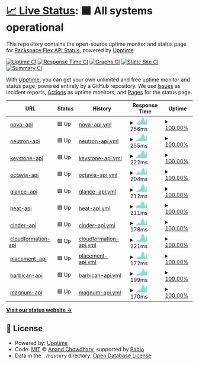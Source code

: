 # [📈 Live Status](https://status.api.iad3.rackspacecloud.com/): <!--live status--> **🟩 All systems operational**

This repository contains the open-source uptime monitor and status page for [Rackspace Flex API Status](https://status.api.iad3.rackspacecloud.com/), powered by [Upptime](https://github.com/upptime/upptime).

[![Uptime CI](https://github.com/the2hill/rs-flex-uptime-iad/workflows/Uptime%20CI/badge.svg)](https://github.com/the2hill/rs-flex-uptime-iad/actions?query=workflow%3A%22Uptime+CI%22)
[![Response Time CI](https://github.com/the2hill/rs-flex-uptime-iad/workflows/Response%20Time%20CI/badge.svg)](https://github.com/the2hill/rs-flex-uptime-iad/actions?query=workflow%3A%22Response+Time+CI%22)
[![Graphs CI](https://github.com/the2hill/rs-flex-uptime-iad/workflows/Graphs%20CI/badge.svg)](https://github.com/the2hill/rs-flex-uptime-iad/actions?query=workflow%3A%22Graphs+CI%22)
[![Static Site CI](https://github.com/the2hill/rs-flex-uptime-iad/workflows/Static%20Site%20CI/badge.svg)](https://github.com/the2hill/rs-flex-uptime-iad/actions?query=workflow%3A%22Static+Site+CI%22)
[![Summary CI](https://github.com/the2hill/rs-flex-uptime-iad/workflows/Summary%20CI/badge.svg)](https://github.com/the2hill/rs-flex-uptime-iad/actions?query=workflow%3A%22Summary+CI%22)

With [Upptime](https://upptime.js.org), you can get your own unlimited and free uptime monitor and status page, powered entirely by a GitHub repository. We use [Issues](https://github.com/the2hill/rs-flex-uptime-iad/issues) as incident reports, [Actions](https://github.com/the2hill/rs-flex-uptime-iad/actions) as uptime monitors, and [Pages](https://status.api.iad3.rackspacecloud.com/) for the status page.

<!--start: status pages-->
<!-- This summary is generated by Upptime (https://github.com/upptime/upptime) -->
<!-- Do not edit this manually, your changes will be overwritten -->
<!-- prettier-ignore -->
| URL | Status | History | Response Time | Uptime |
| --- | ------ | ------- | ------------- | ------ |
| <img alt="" src="https://icons.duckduckgo.com/ip3/nova.api.iad3.rackspacecloud.com.ico" height="13"> [nova-api](https://nova.api.iad3.rackspacecloud.com) | 🟩 Up | [nova-api.yml](https://github.com/the2hill/rs-flex-uptime-iad/commits/HEAD/history/nova-api.yml) | <details><summary><img alt="Response time graph" src="./graphs/nova-api/response-time-week.png" height="20"> 256ms</summary><br><a href="https://status.api.iad3.rackspacecloud.com/history/nova-api"><img alt="Response time 278" src="https://img.shields.io/endpoint?url=https%3A%2F%2Fraw.githubusercontent.com%2Fthe2hill%2Frs-flex-uptime-iad%2FHEAD%2Fapi%2Fnova-api%2Fresponse-time.json"></a><br><a href="https://status.api.iad3.rackspacecloud.com/history/nova-api"><img alt="24-hour response time 411" src="https://img.shields.io/endpoint?url=https%3A%2F%2Fraw.githubusercontent.com%2Fthe2hill%2Frs-flex-uptime-iad%2FHEAD%2Fapi%2Fnova-api%2Fresponse-time-day.json"></a><br><a href="https://status.api.iad3.rackspacecloud.com/history/nova-api"><img alt="7-day response time 256" src="https://img.shields.io/endpoint?url=https%3A%2F%2Fraw.githubusercontent.com%2Fthe2hill%2Frs-flex-uptime-iad%2FHEAD%2Fapi%2Fnova-api%2Fresponse-time-week.json"></a><br><a href="https://status.api.iad3.rackspacecloud.com/history/nova-api"><img alt="30-day response time 278" src="https://img.shields.io/endpoint?url=https%3A%2F%2Fraw.githubusercontent.com%2Fthe2hill%2Frs-flex-uptime-iad%2FHEAD%2Fapi%2Fnova-api%2Fresponse-time-month.json"></a><br><a href="https://status.api.iad3.rackspacecloud.com/history/nova-api"><img alt="1-year response time 278" src="https://img.shields.io/endpoint?url=https%3A%2F%2Fraw.githubusercontent.com%2Fthe2hill%2Frs-flex-uptime-iad%2FHEAD%2Fapi%2Fnova-api%2Fresponse-time-year.json"></a></details> | <details><summary><a href="https://status.api.iad3.rackspacecloud.com/history/nova-api">100.00%</a></summary><a href="https://status.api.iad3.rackspacecloud.com/history/nova-api"><img alt="All-time uptime 100.00%" src="https://img.shields.io/endpoint?url=https%3A%2F%2Fraw.githubusercontent.com%2Fthe2hill%2Frs-flex-uptime-iad%2FHEAD%2Fapi%2Fnova-api%2Fuptime.json"></a><br><a href="https://status.api.iad3.rackspacecloud.com/history/nova-api"><img alt="24-hour uptime 100.00%" src="https://img.shields.io/endpoint?url=https%3A%2F%2Fraw.githubusercontent.com%2Fthe2hill%2Frs-flex-uptime-iad%2FHEAD%2Fapi%2Fnova-api%2Fuptime-day.json"></a><br><a href="https://status.api.iad3.rackspacecloud.com/history/nova-api"><img alt="7-day uptime 100.00%" src="https://img.shields.io/endpoint?url=https%3A%2F%2Fraw.githubusercontent.com%2Fthe2hill%2Frs-flex-uptime-iad%2FHEAD%2Fapi%2Fnova-api%2Fuptime-week.json"></a><br><a href="https://status.api.iad3.rackspacecloud.com/history/nova-api"><img alt="30-day uptime 100.00%" src="https://img.shields.io/endpoint?url=https%3A%2F%2Fraw.githubusercontent.com%2Fthe2hill%2Frs-flex-uptime-iad%2FHEAD%2Fapi%2Fnova-api%2Fuptime-month.json"></a><br><a href="https://status.api.iad3.rackspacecloud.com/history/nova-api"><img alt="1-year uptime 100.00%" src="https://img.shields.io/endpoint?url=https%3A%2F%2Fraw.githubusercontent.com%2Fthe2hill%2Frs-flex-uptime-iad%2FHEAD%2Fapi%2Fnova-api%2Fuptime-year.json"></a></details>
| <img alt="" src="https://icons.duckduckgo.com/ip3/neutron.api.iad3.rackspacecloud.com.ico" height="13"> [neutron-api](https://neutron.api.iad3.rackspacecloud.com) | 🟩 Up | [neutron-api.yml](https://github.com/the2hill/rs-flex-uptime-iad/commits/HEAD/history/neutron-api.yml) | <details><summary><img alt="Response time graph" src="./graphs/neutron-api/response-time-week.png" height="20"> 255ms</summary><br><a href="https://status.api.iad3.rackspacecloud.com/history/neutron-api"><img alt="Response time 254" src="https://img.shields.io/endpoint?url=https%3A%2F%2Fraw.githubusercontent.com%2Fthe2hill%2Frs-flex-uptime-iad%2FHEAD%2Fapi%2Fneutron-api%2Fresponse-time.json"></a><br><a href="https://status.api.iad3.rackspacecloud.com/history/neutron-api"><img alt="24-hour response time 379" src="https://img.shields.io/endpoint?url=https%3A%2F%2Fraw.githubusercontent.com%2Fthe2hill%2Frs-flex-uptime-iad%2FHEAD%2Fapi%2Fneutron-api%2Fresponse-time-day.json"></a><br><a href="https://status.api.iad3.rackspacecloud.com/history/neutron-api"><img alt="7-day response time 255" src="https://img.shields.io/endpoint?url=https%3A%2F%2Fraw.githubusercontent.com%2Fthe2hill%2Frs-flex-uptime-iad%2FHEAD%2Fapi%2Fneutron-api%2Fresponse-time-week.json"></a><br><a href="https://status.api.iad3.rackspacecloud.com/history/neutron-api"><img alt="30-day response time 254" src="https://img.shields.io/endpoint?url=https%3A%2F%2Fraw.githubusercontent.com%2Fthe2hill%2Frs-flex-uptime-iad%2FHEAD%2Fapi%2Fneutron-api%2Fresponse-time-month.json"></a><br><a href="https://status.api.iad3.rackspacecloud.com/history/neutron-api"><img alt="1-year response time 254" src="https://img.shields.io/endpoint?url=https%3A%2F%2Fraw.githubusercontent.com%2Fthe2hill%2Frs-flex-uptime-iad%2FHEAD%2Fapi%2Fneutron-api%2Fresponse-time-year.json"></a></details> | <details><summary><a href="https://status.api.iad3.rackspacecloud.com/history/neutron-api">100.00%</a></summary><a href="https://status.api.iad3.rackspacecloud.com/history/neutron-api"><img alt="All-time uptime 100.00%" src="https://img.shields.io/endpoint?url=https%3A%2F%2Fraw.githubusercontent.com%2Fthe2hill%2Frs-flex-uptime-iad%2FHEAD%2Fapi%2Fneutron-api%2Fuptime.json"></a><br><a href="https://status.api.iad3.rackspacecloud.com/history/neutron-api"><img alt="24-hour uptime 100.00%" src="https://img.shields.io/endpoint?url=https%3A%2F%2Fraw.githubusercontent.com%2Fthe2hill%2Frs-flex-uptime-iad%2FHEAD%2Fapi%2Fneutron-api%2Fuptime-day.json"></a><br><a href="https://status.api.iad3.rackspacecloud.com/history/neutron-api"><img alt="7-day uptime 100.00%" src="https://img.shields.io/endpoint?url=https%3A%2F%2Fraw.githubusercontent.com%2Fthe2hill%2Frs-flex-uptime-iad%2FHEAD%2Fapi%2Fneutron-api%2Fuptime-week.json"></a><br><a href="https://status.api.iad3.rackspacecloud.com/history/neutron-api"><img alt="30-day uptime 100.00%" src="https://img.shields.io/endpoint?url=https%3A%2F%2Fraw.githubusercontent.com%2Fthe2hill%2Frs-flex-uptime-iad%2FHEAD%2Fapi%2Fneutron-api%2Fuptime-month.json"></a><br><a href="https://status.api.iad3.rackspacecloud.com/history/neutron-api"><img alt="1-year uptime 100.00%" src="https://img.shields.io/endpoint?url=https%3A%2F%2Fraw.githubusercontent.com%2Fthe2hill%2Frs-flex-uptime-iad%2FHEAD%2Fapi%2Fneutron-api%2Fuptime-year.json"></a></details>
| <img alt="" src="https://icons.duckduckgo.com/ip3/keystone.api.iad3.rackspacecloud.com.ico" height="13"> [keystone-api](https://keystone.api.iad3.rackspacecloud.com/v3) | 🟩 Up | [keystone-api.yml](https://github.com/the2hill/rs-flex-uptime-iad/commits/HEAD/history/keystone-api.yml) | <details><summary><img alt="Response time graph" src="./graphs/keystone-api/response-time-week.png" height="20"> 222ms</summary><br><a href="https://status.api.iad3.rackspacecloud.com/history/keystone-api"><img alt="Response time 217" src="https://img.shields.io/endpoint?url=https%3A%2F%2Fraw.githubusercontent.com%2Fthe2hill%2Frs-flex-uptime-iad%2FHEAD%2Fapi%2Fkeystone-api%2Fresponse-time.json"></a><br><a href="https://status.api.iad3.rackspacecloud.com/history/keystone-api"><img alt="24-hour response time 339" src="https://img.shields.io/endpoint?url=https%3A%2F%2Fraw.githubusercontent.com%2Fthe2hill%2Frs-flex-uptime-iad%2FHEAD%2Fapi%2Fkeystone-api%2Fresponse-time-day.json"></a><br><a href="https://status.api.iad3.rackspacecloud.com/history/keystone-api"><img alt="7-day response time 222" src="https://img.shields.io/endpoint?url=https%3A%2F%2Fraw.githubusercontent.com%2Fthe2hill%2Frs-flex-uptime-iad%2FHEAD%2Fapi%2Fkeystone-api%2Fresponse-time-week.json"></a><br><a href="https://status.api.iad3.rackspacecloud.com/history/keystone-api"><img alt="30-day response time 217" src="https://img.shields.io/endpoint?url=https%3A%2F%2Fraw.githubusercontent.com%2Fthe2hill%2Frs-flex-uptime-iad%2FHEAD%2Fapi%2Fkeystone-api%2Fresponse-time-month.json"></a><br><a href="https://status.api.iad3.rackspacecloud.com/history/keystone-api"><img alt="1-year response time 217" src="https://img.shields.io/endpoint?url=https%3A%2F%2Fraw.githubusercontent.com%2Fthe2hill%2Frs-flex-uptime-iad%2FHEAD%2Fapi%2Fkeystone-api%2Fresponse-time-year.json"></a></details> | <details><summary><a href="https://status.api.iad3.rackspacecloud.com/history/keystone-api">100.00%</a></summary><a href="https://status.api.iad3.rackspacecloud.com/history/keystone-api"><img alt="All-time uptime 100.00%" src="https://img.shields.io/endpoint?url=https%3A%2F%2Fraw.githubusercontent.com%2Fthe2hill%2Frs-flex-uptime-iad%2FHEAD%2Fapi%2Fkeystone-api%2Fuptime.json"></a><br><a href="https://status.api.iad3.rackspacecloud.com/history/keystone-api"><img alt="24-hour uptime 100.00%" src="https://img.shields.io/endpoint?url=https%3A%2F%2Fraw.githubusercontent.com%2Fthe2hill%2Frs-flex-uptime-iad%2FHEAD%2Fapi%2Fkeystone-api%2Fuptime-day.json"></a><br><a href="https://status.api.iad3.rackspacecloud.com/history/keystone-api"><img alt="7-day uptime 100.00%" src="https://img.shields.io/endpoint?url=https%3A%2F%2Fraw.githubusercontent.com%2Fthe2hill%2Frs-flex-uptime-iad%2FHEAD%2Fapi%2Fkeystone-api%2Fuptime-week.json"></a><br><a href="https://status.api.iad3.rackspacecloud.com/history/keystone-api"><img alt="30-day uptime 100.00%" src="https://img.shields.io/endpoint?url=https%3A%2F%2Fraw.githubusercontent.com%2Fthe2hill%2Frs-flex-uptime-iad%2FHEAD%2Fapi%2Fkeystone-api%2Fuptime-month.json"></a><br><a href="https://status.api.iad3.rackspacecloud.com/history/keystone-api"><img alt="1-year uptime 100.00%" src="https://img.shields.io/endpoint?url=https%3A%2F%2Fraw.githubusercontent.com%2Fthe2hill%2Frs-flex-uptime-iad%2FHEAD%2Fapi%2Fkeystone-api%2Fuptime-year.json"></a></details>
| <img alt="" src="https://icons.duckduckgo.com/ip3/octavia.api.iad3.rackspacecloud.com.ico" height="13"> [octavia-api](https://octavia.api.iad3.rackspacecloud.com) | 🟩 Up | [octavia-api.yml](https://github.com/the2hill/rs-flex-uptime-iad/commits/HEAD/history/octavia-api.yml) | <details><summary><img alt="Response time graph" src="./graphs/octavia-api/response-time-week.png" height="20"> 204ms</summary><br><a href="https://status.api.iad3.rackspacecloud.com/history/octavia-api"><img alt="Response time 204" src="https://img.shields.io/endpoint?url=https%3A%2F%2Fraw.githubusercontent.com%2Fthe2hill%2Frs-flex-uptime-iad%2FHEAD%2Fapi%2Foctavia-api%2Fresponse-time.json"></a><br><a href="https://status.api.iad3.rackspacecloud.com/history/octavia-api"><img alt="24-hour response time 371" src="https://img.shields.io/endpoint?url=https%3A%2F%2Fraw.githubusercontent.com%2Fthe2hill%2Frs-flex-uptime-iad%2FHEAD%2Fapi%2Foctavia-api%2Fresponse-time-day.json"></a><br><a href="https://status.api.iad3.rackspacecloud.com/history/octavia-api"><img alt="7-day response time 204" src="https://img.shields.io/endpoint?url=https%3A%2F%2Fraw.githubusercontent.com%2Fthe2hill%2Frs-flex-uptime-iad%2FHEAD%2Fapi%2Foctavia-api%2Fresponse-time-week.json"></a><br><a href="https://status.api.iad3.rackspacecloud.com/history/octavia-api"><img alt="30-day response time 204" src="https://img.shields.io/endpoint?url=https%3A%2F%2Fraw.githubusercontent.com%2Fthe2hill%2Frs-flex-uptime-iad%2FHEAD%2Fapi%2Foctavia-api%2Fresponse-time-month.json"></a><br><a href="https://status.api.iad3.rackspacecloud.com/history/octavia-api"><img alt="1-year response time 204" src="https://img.shields.io/endpoint?url=https%3A%2F%2Fraw.githubusercontent.com%2Fthe2hill%2Frs-flex-uptime-iad%2FHEAD%2Fapi%2Foctavia-api%2Fresponse-time-year.json"></a></details> | <details><summary><a href="https://status.api.iad3.rackspacecloud.com/history/octavia-api">100.00%</a></summary><a href="https://status.api.iad3.rackspacecloud.com/history/octavia-api"><img alt="All-time uptime 100.00%" src="https://img.shields.io/endpoint?url=https%3A%2F%2Fraw.githubusercontent.com%2Fthe2hill%2Frs-flex-uptime-iad%2FHEAD%2Fapi%2Foctavia-api%2Fuptime.json"></a><br><a href="https://status.api.iad3.rackspacecloud.com/history/octavia-api"><img alt="24-hour uptime 100.00%" src="https://img.shields.io/endpoint?url=https%3A%2F%2Fraw.githubusercontent.com%2Fthe2hill%2Frs-flex-uptime-iad%2FHEAD%2Fapi%2Foctavia-api%2Fuptime-day.json"></a><br><a href="https://status.api.iad3.rackspacecloud.com/history/octavia-api"><img alt="7-day uptime 100.00%" src="https://img.shields.io/endpoint?url=https%3A%2F%2Fraw.githubusercontent.com%2Fthe2hill%2Frs-flex-uptime-iad%2FHEAD%2Fapi%2Foctavia-api%2Fuptime-week.json"></a><br><a href="https://status.api.iad3.rackspacecloud.com/history/octavia-api"><img alt="30-day uptime 100.00%" src="https://img.shields.io/endpoint?url=https%3A%2F%2Fraw.githubusercontent.com%2Fthe2hill%2Frs-flex-uptime-iad%2FHEAD%2Fapi%2Foctavia-api%2Fuptime-month.json"></a><br><a href="https://status.api.iad3.rackspacecloud.com/history/octavia-api"><img alt="1-year uptime 100.00%" src="https://img.shields.io/endpoint?url=https%3A%2F%2Fraw.githubusercontent.com%2Fthe2hill%2Frs-flex-uptime-iad%2FHEAD%2Fapi%2Foctavia-api%2Fuptime-year.json"></a></details>
| <img alt="" src="https://icons.duckduckgo.com/ip3/glance.api.iad3.rackspacecloud.com.ico" height="13"> [glance-api](https://glance.api.iad3.rackspacecloud.com) | 🟩 Up | [glance-api.yml](https://github.com/the2hill/rs-flex-uptime-iad/commits/HEAD/history/glance-api.yml) | <details><summary><img alt="Response time graph" src="./graphs/glance-api/response-time-week.png" height="20"> 212ms</summary><br><a href="https://status.api.iad3.rackspacecloud.com/history/glance-api"><img alt="Response time 213" src="https://img.shields.io/endpoint?url=https%3A%2F%2Fraw.githubusercontent.com%2Fthe2hill%2Frs-flex-uptime-iad%2FHEAD%2Fapi%2Fglance-api%2Fresponse-time.json"></a><br><a href="https://status.api.iad3.rackspacecloud.com/history/glance-api"><img alt="24-hour response time 337" src="https://img.shields.io/endpoint?url=https%3A%2F%2Fraw.githubusercontent.com%2Fthe2hill%2Frs-flex-uptime-iad%2FHEAD%2Fapi%2Fglance-api%2Fresponse-time-day.json"></a><br><a href="https://status.api.iad3.rackspacecloud.com/history/glance-api"><img alt="7-day response time 212" src="https://img.shields.io/endpoint?url=https%3A%2F%2Fraw.githubusercontent.com%2Fthe2hill%2Frs-flex-uptime-iad%2FHEAD%2Fapi%2Fglance-api%2Fresponse-time-week.json"></a><br><a href="https://status.api.iad3.rackspacecloud.com/history/glance-api"><img alt="30-day response time 213" src="https://img.shields.io/endpoint?url=https%3A%2F%2Fraw.githubusercontent.com%2Fthe2hill%2Frs-flex-uptime-iad%2FHEAD%2Fapi%2Fglance-api%2Fresponse-time-month.json"></a><br><a href="https://status.api.iad3.rackspacecloud.com/history/glance-api"><img alt="1-year response time 213" src="https://img.shields.io/endpoint?url=https%3A%2F%2Fraw.githubusercontent.com%2Fthe2hill%2Frs-flex-uptime-iad%2FHEAD%2Fapi%2Fglance-api%2Fresponse-time-year.json"></a></details> | <details><summary><a href="https://status.api.iad3.rackspacecloud.com/history/glance-api">100.00%</a></summary><a href="https://status.api.iad3.rackspacecloud.com/history/glance-api"><img alt="All-time uptime 100.00%" src="https://img.shields.io/endpoint?url=https%3A%2F%2Fraw.githubusercontent.com%2Fthe2hill%2Frs-flex-uptime-iad%2FHEAD%2Fapi%2Fglance-api%2Fuptime.json"></a><br><a href="https://status.api.iad3.rackspacecloud.com/history/glance-api"><img alt="24-hour uptime 100.00%" src="https://img.shields.io/endpoint?url=https%3A%2F%2Fraw.githubusercontent.com%2Fthe2hill%2Frs-flex-uptime-iad%2FHEAD%2Fapi%2Fglance-api%2Fuptime-day.json"></a><br><a href="https://status.api.iad3.rackspacecloud.com/history/glance-api"><img alt="7-day uptime 100.00%" src="https://img.shields.io/endpoint?url=https%3A%2F%2Fraw.githubusercontent.com%2Fthe2hill%2Frs-flex-uptime-iad%2FHEAD%2Fapi%2Fglance-api%2Fuptime-week.json"></a><br><a href="https://status.api.iad3.rackspacecloud.com/history/glance-api"><img alt="30-day uptime 100.00%" src="https://img.shields.io/endpoint?url=https%3A%2F%2Fraw.githubusercontent.com%2Fthe2hill%2Frs-flex-uptime-iad%2FHEAD%2Fapi%2Fglance-api%2Fuptime-month.json"></a><br><a href="https://status.api.iad3.rackspacecloud.com/history/glance-api"><img alt="1-year uptime 100.00%" src="https://img.shields.io/endpoint?url=https%3A%2F%2Fraw.githubusercontent.com%2Fthe2hill%2Frs-flex-uptime-iad%2FHEAD%2Fapi%2Fglance-api%2Fuptime-year.json"></a></details>
| <img alt="" src="https://icons.duckduckgo.com/ip3/heat.api.iad3.rackspacecloud.com.ico" height="13"> [heat-api](https://heat.api.iad3.rackspacecloud.com) | 🟩 Up | [heat-api.yml](https://github.com/the2hill/rs-flex-uptime-iad/commits/HEAD/history/heat-api.yml) | <details><summary><img alt="Response time graph" src="./graphs/heat-api/response-time-week.png" height="20"> 211ms</summary><br><a href="https://status.api.iad3.rackspacecloud.com/history/heat-api"><img alt="Response time 216" src="https://img.shields.io/endpoint?url=https%3A%2F%2Fraw.githubusercontent.com%2Fthe2hill%2Frs-flex-uptime-iad%2FHEAD%2Fapi%2Fheat-api%2Fresponse-time.json"></a><br><a href="https://status.api.iad3.rackspacecloud.com/history/heat-api"><img alt="24-hour response time 277" src="https://img.shields.io/endpoint?url=https%3A%2F%2Fraw.githubusercontent.com%2Fthe2hill%2Frs-flex-uptime-iad%2FHEAD%2Fapi%2Fheat-api%2Fresponse-time-day.json"></a><br><a href="https://status.api.iad3.rackspacecloud.com/history/heat-api"><img alt="7-day response time 211" src="https://img.shields.io/endpoint?url=https%3A%2F%2Fraw.githubusercontent.com%2Fthe2hill%2Frs-flex-uptime-iad%2FHEAD%2Fapi%2Fheat-api%2Fresponse-time-week.json"></a><br><a href="https://status.api.iad3.rackspacecloud.com/history/heat-api"><img alt="30-day response time 216" src="https://img.shields.io/endpoint?url=https%3A%2F%2Fraw.githubusercontent.com%2Fthe2hill%2Frs-flex-uptime-iad%2FHEAD%2Fapi%2Fheat-api%2Fresponse-time-month.json"></a><br><a href="https://status.api.iad3.rackspacecloud.com/history/heat-api"><img alt="1-year response time 216" src="https://img.shields.io/endpoint?url=https%3A%2F%2Fraw.githubusercontent.com%2Fthe2hill%2Frs-flex-uptime-iad%2FHEAD%2Fapi%2Fheat-api%2Fresponse-time-year.json"></a></details> | <details><summary><a href="https://status.api.iad3.rackspacecloud.com/history/heat-api">100.00%</a></summary><a href="https://status.api.iad3.rackspacecloud.com/history/heat-api"><img alt="All-time uptime 100.00%" src="https://img.shields.io/endpoint?url=https%3A%2F%2Fraw.githubusercontent.com%2Fthe2hill%2Frs-flex-uptime-iad%2FHEAD%2Fapi%2Fheat-api%2Fuptime.json"></a><br><a href="https://status.api.iad3.rackspacecloud.com/history/heat-api"><img alt="24-hour uptime 100.00%" src="https://img.shields.io/endpoint?url=https%3A%2F%2Fraw.githubusercontent.com%2Fthe2hill%2Frs-flex-uptime-iad%2FHEAD%2Fapi%2Fheat-api%2Fuptime-day.json"></a><br><a href="https://status.api.iad3.rackspacecloud.com/history/heat-api"><img alt="7-day uptime 100.00%" src="https://img.shields.io/endpoint?url=https%3A%2F%2Fraw.githubusercontent.com%2Fthe2hill%2Frs-flex-uptime-iad%2FHEAD%2Fapi%2Fheat-api%2Fuptime-week.json"></a><br><a href="https://status.api.iad3.rackspacecloud.com/history/heat-api"><img alt="30-day uptime 100.00%" src="https://img.shields.io/endpoint?url=https%3A%2F%2Fraw.githubusercontent.com%2Fthe2hill%2Frs-flex-uptime-iad%2FHEAD%2Fapi%2Fheat-api%2Fuptime-month.json"></a><br><a href="https://status.api.iad3.rackspacecloud.com/history/heat-api"><img alt="1-year uptime 100.00%" src="https://img.shields.io/endpoint?url=https%3A%2F%2Fraw.githubusercontent.com%2Fthe2hill%2Frs-flex-uptime-iad%2FHEAD%2Fapi%2Fheat-api%2Fuptime-year.json"></a></details>
| <img alt="" src="https://icons.duckduckgo.com/ip3/cinder.api.iad3.rackspacecloud.com.ico" height="13"> [cinder-api](https://cinder.api.iad3.rackspacecloud.com) | 🟩 Up | [cinder-api.yml](https://github.com/the2hill/rs-flex-uptime-iad/commits/HEAD/history/cinder-api.yml) | <details><summary><img alt="Response time graph" src="./graphs/cinder-api/response-time-week.png" height="20"> 178ms</summary><br><a href="https://status.api.iad3.rackspacecloud.com/history/cinder-api"><img alt="Response time 197" src="https://img.shields.io/endpoint?url=https%3A%2F%2Fraw.githubusercontent.com%2Fthe2hill%2Frs-flex-uptime-iad%2FHEAD%2Fapi%2Fcinder-api%2Fresponse-time.json"></a><br><a href="https://status.api.iad3.rackspacecloud.com/history/cinder-api"><img alt="24-hour response time 280" src="https://img.shields.io/endpoint?url=https%3A%2F%2Fraw.githubusercontent.com%2Fthe2hill%2Frs-flex-uptime-iad%2FHEAD%2Fapi%2Fcinder-api%2Fresponse-time-day.json"></a><br><a href="https://status.api.iad3.rackspacecloud.com/history/cinder-api"><img alt="7-day response time 178" src="https://img.shields.io/endpoint?url=https%3A%2F%2Fraw.githubusercontent.com%2Fthe2hill%2Frs-flex-uptime-iad%2FHEAD%2Fapi%2Fcinder-api%2Fresponse-time-week.json"></a><br><a href="https://status.api.iad3.rackspacecloud.com/history/cinder-api"><img alt="30-day response time 197" src="https://img.shields.io/endpoint?url=https%3A%2F%2Fraw.githubusercontent.com%2Fthe2hill%2Frs-flex-uptime-iad%2FHEAD%2Fapi%2Fcinder-api%2Fresponse-time-month.json"></a><br><a href="https://status.api.iad3.rackspacecloud.com/history/cinder-api"><img alt="1-year response time 197" src="https://img.shields.io/endpoint?url=https%3A%2F%2Fraw.githubusercontent.com%2Fthe2hill%2Frs-flex-uptime-iad%2FHEAD%2Fapi%2Fcinder-api%2Fresponse-time-year.json"></a></details> | <details><summary><a href="https://status.api.iad3.rackspacecloud.com/history/cinder-api">100.00%</a></summary><a href="https://status.api.iad3.rackspacecloud.com/history/cinder-api"><img alt="All-time uptime 100.00%" src="https://img.shields.io/endpoint?url=https%3A%2F%2Fraw.githubusercontent.com%2Fthe2hill%2Frs-flex-uptime-iad%2FHEAD%2Fapi%2Fcinder-api%2Fuptime.json"></a><br><a href="https://status.api.iad3.rackspacecloud.com/history/cinder-api"><img alt="24-hour uptime 100.00%" src="https://img.shields.io/endpoint?url=https%3A%2F%2Fraw.githubusercontent.com%2Fthe2hill%2Frs-flex-uptime-iad%2FHEAD%2Fapi%2Fcinder-api%2Fuptime-day.json"></a><br><a href="https://status.api.iad3.rackspacecloud.com/history/cinder-api"><img alt="7-day uptime 100.00%" src="https://img.shields.io/endpoint?url=https%3A%2F%2Fraw.githubusercontent.com%2Fthe2hill%2Frs-flex-uptime-iad%2FHEAD%2Fapi%2Fcinder-api%2Fuptime-week.json"></a><br><a href="https://status.api.iad3.rackspacecloud.com/history/cinder-api"><img alt="30-day uptime 100.00%" src="https://img.shields.io/endpoint?url=https%3A%2F%2Fraw.githubusercontent.com%2Fthe2hill%2Frs-flex-uptime-iad%2FHEAD%2Fapi%2Fcinder-api%2Fuptime-month.json"></a><br><a href="https://status.api.iad3.rackspacecloud.com/history/cinder-api"><img alt="1-year uptime 100.00%" src="https://img.shields.io/endpoint?url=https%3A%2F%2Fraw.githubusercontent.com%2Fthe2hill%2Frs-flex-uptime-iad%2FHEAD%2Fapi%2Fcinder-api%2Fuptime-year.json"></a></details>
| <img alt="" src="https://icons.duckduckgo.com/ip3/cloudformation.api.iad3.rackspacecloud.com.ico" height="13"> [cloudformation-api](https://cloudformation.api.iad3.rackspacecloud.com) | 🟩 Up | [cloudformation-api.yml](https://github.com/the2hill/rs-flex-uptime-iad/commits/HEAD/history/cloudformation-api.yml) | <details><summary><img alt="Response time graph" src="./graphs/cloudformation-api/response-time-week.png" height="20"> 221ms</summary><br><a href="https://status.api.iad3.rackspacecloud.com/history/cloudformation-api"><img alt="Response time 255" src="https://img.shields.io/endpoint?url=https%3A%2F%2Fraw.githubusercontent.com%2Fthe2hill%2Frs-flex-uptime-iad%2FHEAD%2Fapi%2Fcloudformation-api%2Fresponse-time.json"></a><br><a href="https://status.api.iad3.rackspacecloud.com/history/cloudformation-api"><img alt="24-hour response time 334" src="https://img.shields.io/endpoint?url=https%3A%2F%2Fraw.githubusercontent.com%2Fthe2hill%2Frs-flex-uptime-iad%2FHEAD%2Fapi%2Fcloudformation-api%2Fresponse-time-day.json"></a><br><a href="https://status.api.iad3.rackspacecloud.com/history/cloudformation-api"><img alt="7-day response time 221" src="https://img.shields.io/endpoint?url=https%3A%2F%2Fraw.githubusercontent.com%2Fthe2hill%2Frs-flex-uptime-iad%2FHEAD%2Fapi%2Fcloudformation-api%2Fresponse-time-week.json"></a><br><a href="https://status.api.iad3.rackspacecloud.com/history/cloudformation-api"><img alt="30-day response time 255" src="https://img.shields.io/endpoint?url=https%3A%2F%2Fraw.githubusercontent.com%2Fthe2hill%2Frs-flex-uptime-iad%2FHEAD%2Fapi%2Fcloudformation-api%2Fresponse-time-month.json"></a><br><a href="https://status.api.iad3.rackspacecloud.com/history/cloudformation-api"><img alt="1-year response time 255" src="https://img.shields.io/endpoint?url=https%3A%2F%2Fraw.githubusercontent.com%2Fthe2hill%2Frs-flex-uptime-iad%2FHEAD%2Fapi%2Fcloudformation-api%2Fresponse-time-year.json"></a></details> | <details><summary><a href="https://status.api.iad3.rackspacecloud.com/history/cloudformation-api">100.00%</a></summary><a href="https://status.api.iad3.rackspacecloud.com/history/cloudformation-api"><img alt="All-time uptime 100.00%" src="https://img.shields.io/endpoint?url=https%3A%2F%2Fraw.githubusercontent.com%2Fthe2hill%2Frs-flex-uptime-iad%2FHEAD%2Fapi%2Fcloudformation-api%2Fuptime.json"></a><br><a href="https://status.api.iad3.rackspacecloud.com/history/cloudformation-api"><img alt="24-hour uptime 100.00%" src="https://img.shields.io/endpoint?url=https%3A%2F%2Fraw.githubusercontent.com%2Fthe2hill%2Frs-flex-uptime-iad%2FHEAD%2Fapi%2Fcloudformation-api%2Fuptime-day.json"></a><br><a href="https://status.api.iad3.rackspacecloud.com/history/cloudformation-api"><img alt="7-day uptime 100.00%" src="https://img.shields.io/endpoint?url=https%3A%2F%2Fraw.githubusercontent.com%2Fthe2hill%2Frs-flex-uptime-iad%2FHEAD%2Fapi%2Fcloudformation-api%2Fuptime-week.json"></a><br><a href="https://status.api.iad3.rackspacecloud.com/history/cloudformation-api"><img alt="30-day uptime 100.00%" src="https://img.shields.io/endpoint?url=https%3A%2F%2Fraw.githubusercontent.com%2Fthe2hill%2Frs-flex-uptime-iad%2FHEAD%2Fapi%2Fcloudformation-api%2Fuptime-month.json"></a><br><a href="https://status.api.iad3.rackspacecloud.com/history/cloudformation-api"><img alt="1-year uptime 100.00%" src="https://img.shields.io/endpoint?url=https%3A%2F%2Fraw.githubusercontent.com%2Fthe2hill%2Frs-flex-uptime-iad%2FHEAD%2Fapi%2Fcloudformation-api%2Fuptime-year.json"></a></details>
| <img alt="" src="https://icons.duckduckgo.com/ip3/placement.api.iad3.rackspacecloud.com.ico" height="13"> [placement-api](https://placement.api.iad3.rackspacecloud.com) | 🟩 Up | [placement-api.yml](https://github.com/the2hill/rs-flex-uptime-iad/commits/HEAD/history/placement-api.yml) | <details><summary><img alt="Response time graph" src="./graphs/placement-api/response-time-week.png" height="20"> 172ms</summary><br><a href="https://status.api.iad3.rackspacecloud.com/history/placement-api"><img alt="Response time 182" src="https://img.shields.io/endpoint?url=https%3A%2F%2Fraw.githubusercontent.com%2Fthe2hill%2Frs-flex-uptime-iad%2FHEAD%2Fapi%2Fplacement-api%2Fresponse-time.json"></a><br><a href="https://status.api.iad3.rackspacecloud.com/history/placement-api"><img alt="24-hour response time 271" src="https://img.shields.io/endpoint?url=https%3A%2F%2Fraw.githubusercontent.com%2Fthe2hill%2Frs-flex-uptime-iad%2FHEAD%2Fapi%2Fplacement-api%2Fresponse-time-day.json"></a><br><a href="https://status.api.iad3.rackspacecloud.com/history/placement-api"><img alt="7-day response time 172" src="https://img.shields.io/endpoint?url=https%3A%2F%2Fraw.githubusercontent.com%2Fthe2hill%2Frs-flex-uptime-iad%2FHEAD%2Fapi%2Fplacement-api%2Fresponse-time-week.json"></a><br><a href="https://status.api.iad3.rackspacecloud.com/history/placement-api"><img alt="30-day response time 182" src="https://img.shields.io/endpoint?url=https%3A%2F%2Fraw.githubusercontent.com%2Fthe2hill%2Frs-flex-uptime-iad%2FHEAD%2Fapi%2Fplacement-api%2Fresponse-time-month.json"></a><br><a href="https://status.api.iad3.rackspacecloud.com/history/placement-api"><img alt="1-year response time 182" src="https://img.shields.io/endpoint?url=https%3A%2F%2Fraw.githubusercontent.com%2Fthe2hill%2Frs-flex-uptime-iad%2FHEAD%2Fapi%2Fplacement-api%2Fresponse-time-year.json"></a></details> | <details><summary><a href="https://status.api.iad3.rackspacecloud.com/history/placement-api">100.00%</a></summary><a href="https://status.api.iad3.rackspacecloud.com/history/placement-api"><img alt="All-time uptime 100.00%" src="https://img.shields.io/endpoint?url=https%3A%2F%2Fraw.githubusercontent.com%2Fthe2hill%2Frs-flex-uptime-iad%2FHEAD%2Fapi%2Fplacement-api%2Fuptime.json"></a><br><a href="https://status.api.iad3.rackspacecloud.com/history/placement-api"><img alt="24-hour uptime 100.00%" src="https://img.shields.io/endpoint?url=https%3A%2F%2Fraw.githubusercontent.com%2Fthe2hill%2Frs-flex-uptime-iad%2FHEAD%2Fapi%2Fplacement-api%2Fuptime-day.json"></a><br><a href="https://status.api.iad3.rackspacecloud.com/history/placement-api"><img alt="7-day uptime 100.00%" src="https://img.shields.io/endpoint?url=https%3A%2F%2Fraw.githubusercontent.com%2Fthe2hill%2Frs-flex-uptime-iad%2FHEAD%2Fapi%2Fplacement-api%2Fuptime-week.json"></a><br><a href="https://status.api.iad3.rackspacecloud.com/history/placement-api"><img alt="30-day uptime 100.00%" src="https://img.shields.io/endpoint?url=https%3A%2F%2Fraw.githubusercontent.com%2Fthe2hill%2Frs-flex-uptime-iad%2FHEAD%2Fapi%2Fplacement-api%2Fuptime-month.json"></a><br><a href="https://status.api.iad3.rackspacecloud.com/history/placement-api"><img alt="1-year uptime 100.00%" src="https://img.shields.io/endpoint?url=https%3A%2F%2Fraw.githubusercontent.com%2Fthe2hill%2Frs-flex-uptime-iad%2FHEAD%2Fapi%2Fplacement-api%2Fuptime-year.json"></a></details>
| <img alt="" src="https://icons.duckduckgo.com/ip3/barbican.api.iad3.rackspacecloud.com.ico" height="13"> [barbican-api](https://barbican.api.iad3.rackspacecloud.com) | 🟩 Up | [barbican-api.yml](https://github.com/the2hill/rs-flex-uptime-iad/commits/HEAD/history/barbican-api.yml) | <details><summary><img alt="Response time graph" src="./graphs/barbican-api/response-time-week.png" height="20"> 199ms</summary><br><a href="https://status.api.iad3.rackspacecloud.com/history/barbican-api"><img alt="Response time 189" src="https://img.shields.io/endpoint?url=https%3A%2F%2Fraw.githubusercontent.com%2Fthe2hill%2Frs-flex-uptime-iad%2FHEAD%2Fapi%2Fbarbican-api%2Fresponse-time.json"></a><br><a href="https://status.api.iad3.rackspacecloud.com/history/barbican-api"><img alt="24-hour response time 273" src="https://img.shields.io/endpoint?url=https%3A%2F%2Fraw.githubusercontent.com%2Fthe2hill%2Frs-flex-uptime-iad%2FHEAD%2Fapi%2Fbarbican-api%2Fresponse-time-day.json"></a><br><a href="https://status.api.iad3.rackspacecloud.com/history/barbican-api"><img alt="7-day response time 199" src="https://img.shields.io/endpoint?url=https%3A%2F%2Fraw.githubusercontent.com%2Fthe2hill%2Frs-flex-uptime-iad%2FHEAD%2Fapi%2Fbarbican-api%2Fresponse-time-week.json"></a><br><a href="https://status.api.iad3.rackspacecloud.com/history/barbican-api"><img alt="30-day response time 189" src="https://img.shields.io/endpoint?url=https%3A%2F%2Fraw.githubusercontent.com%2Fthe2hill%2Frs-flex-uptime-iad%2FHEAD%2Fapi%2Fbarbican-api%2Fresponse-time-month.json"></a><br><a href="https://status.api.iad3.rackspacecloud.com/history/barbican-api"><img alt="1-year response time 189" src="https://img.shields.io/endpoint?url=https%3A%2F%2Fraw.githubusercontent.com%2Fthe2hill%2Frs-flex-uptime-iad%2FHEAD%2Fapi%2Fbarbican-api%2Fresponse-time-year.json"></a></details> | <details><summary><a href="https://status.api.iad3.rackspacecloud.com/history/barbican-api">100.00%</a></summary><a href="https://status.api.iad3.rackspacecloud.com/history/barbican-api"><img alt="All-time uptime 100.00%" src="https://img.shields.io/endpoint?url=https%3A%2F%2Fraw.githubusercontent.com%2Fthe2hill%2Frs-flex-uptime-iad%2FHEAD%2Fapi%2Fbarbican-api%2Fuptime.json"></a><br><a href="https://status.api.iad3.rackspacecloud.com/history/barbican-api"><img alt="24-hour uptime 100.00%" src="https://img.shields.io/endpoint?url=https%3A%2F%2Fraw.githubusercontent.com%2Fthe2hill%2Frs-flex-uptime-iad%2FHEAD%2Fapi%2Fbarbican-api%2Fuptime-day.json"></a><br><a href="https://status.api.iad3.rackspacecloud.com/history/barbican-api"><img alt="7-day uptime 100.00%" src="https://img.shields.io/endpoint?url=https%3A%2F%2Fraw.githubusercontent.com%2Fthe2hill%2Frs-flex-uptime-iad%2FHEAD%2Fapi%2Fbarbican-api%2Fuptime-week.json"></a><br><a href="https://status.api.iad3.rackspacecloud.com/history/barbican-api"><img alt="30-day uptime 100.00%" src="https://img.shields.io/endpoint?url=https%3A%2F%2Fraw.githubusercontent.com%2Fthe2hill%2Frs-flex-uptime-iad%2FHEAD%2Fapi%2Fbarbican-api%2Fuptime-month.json"></a><br><a href="https://status.api.iad3.rackspacecloud.com/history/barbican-api"><img alt="1-year uptime 100.00%" src="https://img.shields.io/endpoint?url=https%3A%2F%2Fraw.githubusercontent.com%2Fthe2hill%2Frs-flex-uptime-iad%2FHEAD%2Fapi%2Fbarbican-api%2Fuptime-year.json"></a></details>
| <img alt="" src="https://icons.duckduckgo.com/ip3/magnum.api.iad3.rackspacecloud.com.ico" height="13"> [magnum-api](https://magnum.api.iad3.rackspacecloud.com) | 🟩 Up | [magnum-api.yml](https://github.com/the2hill/rs-flex-uptime-iad/commits/HEAD/history/magnum-api.yml) | <details><summary><img alt="Response time graph" src="./graphs/magnum-api/response-time-week.png" height="20"> 170ms</summary><br><a href="https://status.api.iad3.rackspacecloud.com/history/magnum-api"><img alt="Response time 178" src="https://img.shields.io/endpoint?url=https%3A%2F%2Fraw.githubusercontent.com%2Fthe2hill%2Frs-flex-uptime-iad%2FHEAD%2Fapi%2Fmagnum-api%2Fresponse-time.json"></a><br><a href="https://status.api.iad3.rackspacecloud.com/history/magnum-api"><img alt="24-hour response time 278" src="https://img.shields.io/endpoint?url=https%3A%2F%2Fraw.githubusercontent.com%2Fthe2hill%2Frs-flex-uptime-iad%2FHEAD%2Fapi%2Fmagnum-api%2Fresponse-time-day.json"></a><br><a href="https://status.api.iad3.rackspacecloud.com/history/magnum-api"><img alt="7-day response time 170" src="https://img.shields.io/endpoint?url=https%3A%2F%2Fraw.githubusercontent.com%2Fthe2hill%2Frs-flex-uptime-iad%2FHEAD%2Fapi%2Fmagnum-api%2Fresponse-time-week.json"></a><br><a href="https://status.api.iad3.rackspacecloud.com/history/magnum-api"><img alt="30-day response time 178" src="https://img.shields.io/endpoint?url=https%3A%2F%2Fraw.githubusercontent.com%2Fthe2hill%2Frs-flex-uptime-iad%2FHEAD%2Fapi%2Fmagnum-api%2Fresponse-time-month.json"></a><br><a href="https://status.api.iad3.rackspacecloud.com/history/magnum-api"><img alt="1-year response time 178" src="https://img.shields.io/endpoint?url=https%3A%2F%2Fraw.githubusercontent.com%2Fthe2hill%2Frs-flex-uptime-iad%2FHEAD%2Fapi%2Fmagnum-api%2Fresponse-time-year.json"></a></details> | <details><summary><a href="https://status.api.iad3.rackspacecloud.com/history/magnum-api">100.00%</a></summary><a href="https://status.api.iad3.rackspacecloud.com/history/magnum-api"><img alt="All-time uptime 100.00%" src="https://img.shields.io/endpoint?url=https%3A%2F%2Fraw.githubusercontent.com%2Fthe2hill%2Frs-flex-uptime-iad%2FHEAD%2Fapi%2Fmagnum-api%2Fuptime.json"></a><br><a href="https://status.api.iad3.rackspacecloud.com/history/magnum-api"><img alt="24-hour uptime 100.00%" src="https://img.shields.io/endpoint?url=https%3A%2F%2Fraw.githubusercontent.com%2Fthe2hill%2Frs-flex-uptime-iad%2FHEAD%2Fapi%2Fmagnum-api%2Fuptime-day.json"></a><br><a href="https://status.api.iad3.rackspacecloud.com/history/magnum-api"><img alt="7-day uptime 100.00%" src="https://img.shields.io/endpoint?url=https%3A%2F%2Fraw.githubusercontent.com%2Fthe2hill%2Frs-flex-uptime-iad%2FHEAD%2Fapi%2Fmagnum-api%2Fuptime-week.json"></a><br><a href="https://status.api.iad3.rackspacecloud.com/history/magnum-api"><img alt="30-day uptime 100.00%" src="https://img.shields.io/endpoint?url=https%3A%2F%2Fraw.githubusercontent.com%2Fthe2hill%2Frs-flex-uptime-iad%2FHEAD%2Fapi%2Fmagnum-api%2Fuptime-month.json"></a><br><a href="https://status.api.iad3.rackspacecloud.com/history/magnum-api"><img alt="1-year uptime 100.00%" src="https://img.shields.io/endpoint?url=https%3A%2F%2Fraw.githubusercontent.com%2Fthe2hill%2Frs-flex-uptime-iad%2FHEAD%2Fapi%2Fmagnum-api%2Fuptime-year.json"></a></details>

<!--end: status pages-->

[**Visit our status website →**](https://status.api.iad3.rackspacecloud.com/)

## 📄 License

- Powered by: [Upptime](https://github.com/upptime/upptime)
- Code: [MIT](./LICENSE) © [Anand Chowdhary](https://anandchowdhary.com), supported by [Pabio](https://pabio.com)
- Data in the `./history` directory: [Open Database License](https://opendatacommons.org/licenses/odbl/1-0/)
